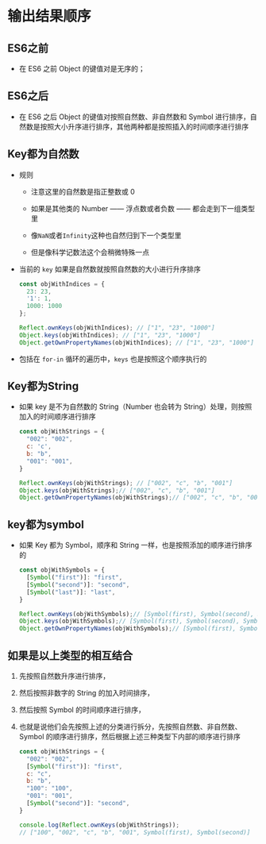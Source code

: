 # 输出结果顺序

## ES6之前

  - 在 ES6 之前 Object 的键值对是无序的；

## ES6之后

  - 在 ES6 之后 Object 的键值对按照自然数、非自然数和 Symbol 进行排序，自然数是按照大小升序进行排序，其他两种都是按照插入的时间顺序进行排序

## Key都为自然数

  - 规则

      - 注意这里的自然数是指正整数或 0

      - 如果是其他类的 Number —— 浮点数或者负数 —— 都会走到下一组类型里

      - 像`NaN`或者`Infinity`这种也自然归到下一个类型里

      - 但是像科学记数法这个会稍微特殊一点

  - 当前的 `key` 如果是自然数就按照自然数的大小进行升序排序

    ```javascript
    const objWithIndices = {
      23: 23,
      '1': 1,
      1000: 1000
    };

    Reflect.ownKeys(objWithIndices); // ["1", "23", "1000"]
    Object.keys(objWithIndices); // ["1", "23", "1000"]
    Object.getOwnPropertyNames(objWithIndices); // ["1", "23", "1000"]
    ```

  - 包括在 `for-in` 循环的遍历中，`keys` 也是按照这个顺序执行的

## Key都为String

  - 如果 key 是不为自然数的 String（Number 也会转为 String）处理，则按照加入的时间顺序进行排序

    ```javascript
    const objWithStrings = {
      "002": "002",
      c: 'c',
      b: "b",
      "001": "001",
    }

    Reflect.ownKeys(objWithStrings); // ["002", "c", "b", "001"]
    Object.keys(objWithStrings);// ["002", "c", "b", "001"]
    Object.getOwnPropertyNames(objWithStrings);// ["002", "c", "b", "001"]
    ```

## key都为symbol

  - 如果 Key 都为 Symbol，顺序和 String 一样，也是按照添加的顺序进行排序的

    ```javascript
    const objWithSymbols = {
      [Symbol("first")]: "first",
      [Symbol("second")]: "second",
      [Symbol("last")]: "last",
    }

    Reflect.ownKeys(objWithSymbols);// [Symbol(first), Symbol(second), Symbol(last)]
    Object.keys(objWithSymbols);// [Symbol(first), Symbol(second), Symbol(last)]
    Object.getOwnPropertyNames(objWithSymbols);// [Symbol(first), Symbol(second), Symbol(last)]
    ```

## 如果是以上类型的相互结合

1.  先按照自然数升序进行排序，

2.  然后按照非数字的 String 的加入时间排序，

3.  然后按照 Symbol 的时间顺序进行排序，

4.  也就是说他们会先按照上述的分类进行拆分，先按照自然数、非自然数、Symbol 的顺序进行排序，然后根据上述三种类型下内部的顺序进行排序

    ```javascript
    const objWithStrings = {
      "002": "002",
      [Symbol("first")]: "first",
      c: "c",
      b: "b",
      "100": "100",
      "001": "001",
      [Symbol("second")]: "second",
    }

    console.log(Reflect.ownKeys(objWithStrings));
    // ["100", "002", "c", "b", "001", Symbol(first), Symbol(second)]
    ```
